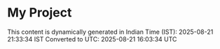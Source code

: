 # My Project

This content is dynamically generated in Indian Time (IST): 2025-08-21 21:33:34 IST
Converted to UTC: 2025-08-21 16:03:34 UTC
